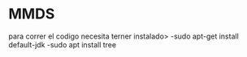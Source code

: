 # MMDS

para correr el codigo necesita terner instalado>
    -sudo apt-get install default-jdk
    -sudo apt install tree